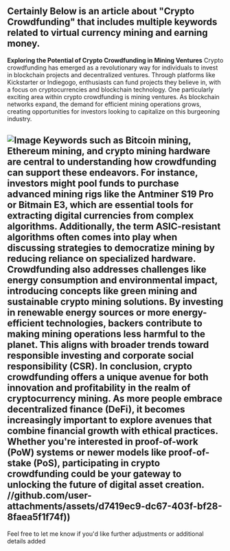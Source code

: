 Certainly Below is an article about "Crypto Crowdfunding" that includes multiple keywords related to virtual currency mining and earning money.
---
**Exploring the Potential of Crypto Crowdfunding in Mining Ventures**
Crypto crowdfunding has emerged as a revolutionary way for individuals to invest in blockchain projects and decentralized ventures. Through platforms like Kickstarter or Indiegogo, enthusiasts can fund projects they believe in, with a focus on cryptocurrencies and blockchain technology. One particularly exciting area within crypto crowdfunding is mining ventures. As blockchain networks expand, the demand for efficient mining operations grows, creating opportunities for investors looking to capitalize on this burgeoning industry.

![Image](https://github.com/user-attachments/assets/4a25d116-2220-4385-b08e-f287af8fcbc4)
Keywords such as **Bitcoin mining**, **Ethereum mining**, and **crypto mining hardware** are central to understanding how crowdfunding can support these endeavors. For instance, investors might pool funds to purchase advanced mining rigs like the **Antminer S19 Pro** or **Bitmain E3**, which are essential tools for extracting digital currencies from complex algorithms. Additionally, the term **ASIC-resistant algorithms** often comes into play when discussing strategies to democratize mining by reducing reliance on specialized hardware.
Crowdfunding also addresses challenges like energy consumption and environmental impact, introducing concepts like **green mining** and **sustainable crypto mining solutions**. By investing in renewable energy sources or more energy-efficient technologies, backers contribute to making mining operations less harmful to the planet. This aligns with broader trends toward responsible investing and corporate social responsibility (CSR).
In conclusion, crypto crowdfunding offers a unique avenue for both innovation and profitability in the realm of cryptocurrency mining. As more people embrace decentralized finance (DeFi), it becomes increasingly important to explore avenues that combine financial growth with ethical practices. Whether you're interested in **proof-of-work (PoW)** systems or newer models like **proof-of-stake (PoS)**, participating in crypto crowdfunding could be your gateway to unlocking the future of digital asset creation.
 //github.com/user-attachments/assets/d7419ec9-dc67-403f-bf28-8faea5f1f74f))
---
Feel free to let me know if you'd like further adjustments or additional details added
